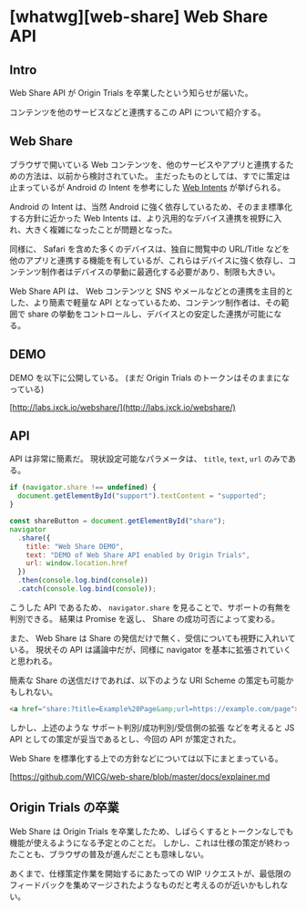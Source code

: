 # [whatwg][web-share] Web Share API

## Intro

Web Share API が Origin Trials を卒業したという知らせが届いた。

コンテンツを他のサービスなどと連携するこの API について紹介する。


## Web Share

ブラウザで開いている Web コンテンツを、他のサービスやアプリと連携するための方法は、以前から検討されていた。
主だったものとしては、すでに策定は止まっているが Android の Intent を参考にした [Web Intents](https://www.w3.org/TR/web-intents/) が挙げられる。

Android の Intent は、当然 Android に強く依存しているため、そのまま標準化する方針に近かった Web Intents は、より汎用的なデバイス連携を視野に入れ、大きく複雑になったことが問題となった。

同様に、 Safari を含めた多くのデバイスは、独自に閲覧中の URL/Title などを他のアプリと連携する機能を有しているが、これらはデバイスに強く依存し、コンテンツ制作者はデバイスの挙動に最適化する必要があり、制限も大きい。

Web Share API は、 Web コンテンツと SNS やメールなどとの連携を主目的とした、より簡素で軽量な API となっているため、コンテンツ制作者は、その範囲で share の挙動をコントロールし、デバイスとの安定した連携が可能になる。


## DEMO

DEMO を以下に公開している。
(まだ Origin Trials のトークンはそのままになっている)

[http://labs.jxck.io/webshare/](http://labs.jxck.io/webshare/)


## API

API は非常に簡素だ。
現状設定可能なパラメータは、 `title`, `text`, `url` のみである。

```js
if (navigator.share !== undefined) {
  document.getElementById("support").textContent = "supported";
}

const shareButton = document.getElementById("share");
navigator
  .share({
    title: "Web Share DEMO",
    text: "DEMO of Web Share API enabled by Origin Trials",
    url: window.location.href
  })
  .then(console.log.bind(console))
  .catch(console.log.bind(console));
```

こうした API であるため、 `navigator.share` を見ることで、サポートの有無を判別できる。
結果は Promise を返し、 Share の成功可否によって変わる。

また、 Web Share は Share の発信だけで無く、受信についても視野に入れいている。
現状その API は議論中だが、同様に navigator を基本に拡張されていくと思われる。


簡素な Share の送信だけであれば、以下のような URI Scheme の策定も可能かもしれない。

```html
<a href="share:?title=Example%20Page&amp;url=https://example.com/page">Share this</a>
```

しかし、上述のような サポート判別/成功判別/受信側の拡張 などを考えると JS API としての策定が妥当であるとし、今回の API が策定された。


Web Share を標準化する上での方針などについては以下にまとまっている。

[https://github.com/WICG/web-share/blob/master/docs/explainer.md


## Origin Trials の卒業

Web Share は Origin Trials を卒業したため、しばらくするとトークンなしでも機能が使えるようになる予定とのことだ。
しかし、これは仕様の策定が終わったことも、ブラウザの普及が進んだことも意味しない。

あくまで、仕様策定作業を開始するにあたっての WIP リクエストが、最低限のフィードバックを集めマージされたようなものだと考えるのが近いかもしれない。
